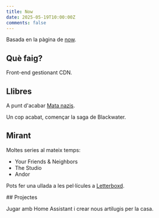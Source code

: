 ```yaml
---
title: Now
date: 2025-05-19T10:00:00Z
comments: false
---
```


Basada en la pàgina de <a href="https://nownownow.com/about" target="_blank">now</a>.


## Què faig?

Front-end gestionant CDN.

## Llibres

A punt d'acabar <a href="https://flowpress.media/producte/mata-nazis/?lang=ca" target="_blank">Mata nazis</a>.

Un cop acabat, començar la saga de Blackwater.

## Mirant

Moltes series al mateix temps:

- Your Friends & Neighbors
- The Studio
- Andor

Pots fer una ullada a les pel·lícules a <a href="https://letterboxd.com/gerardag/" target="_blank">Letterboxd</a>.

## Projectes

Jugar amb Home Assistant i crear nous artilugis per la casa.